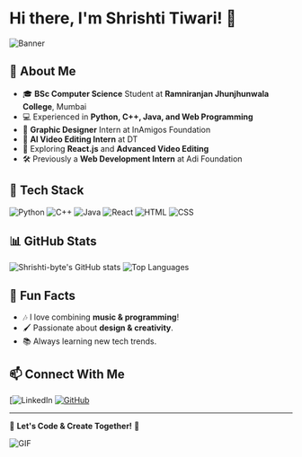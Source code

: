 # Hi there, I'm Shrishti Tiwari! 👋

![Banner](https://your-banner-image-url.com)

## 🚀 About Me
- 🎓 **BSc Computer Science** Student at **Ramniranjan Jhunjhunwala College**, Mumbai
- 💻 Experienced in **Python, C++, Java, and Web Programming**
- 🎨 **Graphic Designer** Intern at InAmigos Foundation
- 🎥 **AI Video Editing Intern** at DT
- 🚀 Exploring **React.js** and **Advanced Video Editing**
- 🛠️ Previously a **Web Development Intern** at Adi Foundation

## 🔧 Tech Stack
![Python](https://img.shields.io/badge/Python-3776AB?style=for-the-badge&logo=python&logoColor=white)
![C++](https://img.shields.io/badge/C++-00599C?style=for-the-badge&logo=cplusplus&logoColor=white)
![Java](https://img.shields.io/badge/Java-ED8B00?style=for-the-badge&logo=java&logoColor=white)
![React](https://img.shields.io/badge/React-61DAFB?style=for-the-badge&logo=react&logoColor=black)
![HTML](https://img.shields.io/badge/HTML-E34F26?style=for-the-badge&logo=html5&logoColor=white)
![CSS](https://img.shields.io/badge/CSS-1572B6?style=for-the-badge&logo=css3&logoColor=white)

## 📊 GitHub Stats
![Shrishti-byte's GitHub stats](https://github-readme-stats.vercel.app/api?username=Shrishti-byte&show_icons=true&theme=tokyonight)
![Top Languages](https://github-readme-stats.vercel.app/api/top-langs/?username=Shrishti-byte&layout=compact&theme=tokyonight)

## 🌟 Fun Facts
- 🎶 I love combining **music & programming**!
- 🖌️ Passionate about **design & creativity**.
- 📚 Always learning new tech trends.

## 📫 Connect With Me
[![LinkedIn](https://www.linkedin.com/in/shrishti-tiwari-a7b6a4301?utm_source=share&utm_campaign=share_via&utm_content=profile&utm_medium=android_app)
[![GitHub](https://img.shields.io/badge/GitHub-181717?style=for-the-badge&logo=github&logoColor=white)](https://github.com/Shrishti-byte)

---
🎯 **Let's Code & Create Together!** 🚀

![GIF](https://your-gif-url.com)
